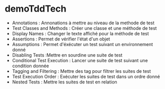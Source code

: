 # demoTddTech
* Annotations : Annonations à mettre au niveau de la methode de test
* Test Classes and Methods : Créer une classe et une méthode de test
* Display Names : Changer le texte affiché pour la méthode de test
* Assertions : Permet de vérifier l'état d'un objet 
* Assumptions : Permet d'éxécuter un test suivant un environnement donné  
* Disabling Tests :Mettre en sourdine une suite de test
* Conditional Test Execution : Lancer une suite de test suivant une condition donnée
* Tagging and Filtering : Mettre des tag pour filtrer les suites de test 
* Test Execution Order : Exécuter les suites de test dans un ordre donné
* Nested Tests : Mettre les suites de test en relation 
